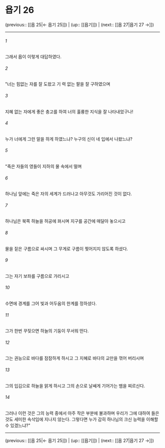 # 욥기 26

(previous:: [[욥 25|← 욥기 25]]) | (up:: [[욥기]]) | (next:: [[욥 27|욥기 27 →]])

***




###### 1 

그래서 욥이 이렇게 대답하였다. 



###### 2 

"너는 힘없는 자를 잘 도왔고 기 력 없는 팔을 잘 구하였으며 



###### 3 

지혜 없는 자에게 좋은 충고를 하여 너의 훌륭한 지식을 잘 나타내었구나! 



###### 4 

누가 너에게 그런 말을 하게 하였느냐? 누구의 신이 네 입에서 나왔느냐? 



###### 5 

"죽은 자들의 영들이 지하의 물 속에서 떨며 



###### 6 

하나님 앞에는 죽은 자의 세계가 드러나고 아무것도 가리어진 것이 없다. 



###### 7 

하나님은 북쪽 하늘을 허공에 펴시며 지구를 공간에 매달아 놓으시고 



###### 8 

물을 짙은 구름으로 싸시며 그 무게로 구름이 찢어지지 않도록 하셨다. 



###### 9 

그는 자기 보좌를 구름으로 가리시고 



###### 10 

수면에 경계를 그어 빛과 어두움의 한계를 정하셨다. 



###### 11 

그가 한번 꾸짖으면 하늘의 기둥이 무서워 떤다. 



###### 12 

그는 권능으로 바다를 잠잠하게 하시고 그 지혜로 바다의 교만을 꺾어 버리시며 



###### 13 

그의 입김으로 하늘을 맑게 하시고 그의 손으로 날쌔게 기어가는 뱀을 찌르신다. 



###### 14 

그러나 이런 것은 그의 능력 중에서 아주 작은 부분에 불과하며 우리가 그에 대하여 들은 것도 세미한 속삭임에 지나지 않는다. 그렇다면 누가 감히 하나님의 크신 능력을 이해할 수 있겠느냐?"

***

(previous:: [[욥 25|← 욥기 25]]) | (up:: [[욥기]]) | (next:: [[욥 27|욥기 27 →]])
